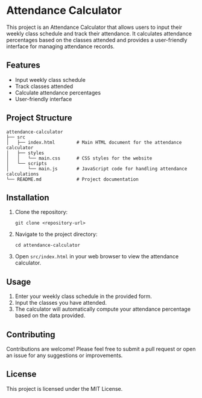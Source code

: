 # Attendance Calculator

This project is an Attendance Calculator that allows users to input their weekly class schedule and track their attendance. It calculates attendance percentages based on the classes attended and provides a user-friendly interface for managing attendance records.

## Features

- Input weekly class schedule
- Track classes attended
- Calculate attendance percentages
- User-friendly interface

## Project Structure

```
attendance-calculator
├── src
│   ├── index.html        # Main HTML document for the attendance calculator
│   ├── styles
│   │   └── main.css      # CSS styles for the website
│   └── scripts
│       └── main.js       # JavaScript code for handling attendance calculations
└── README.md             # Project documentation
```

## Installation

1. Clone the repository:
   ```
   git clone <repository-url>
   ```

2. Navigate to the project directory:
   ```
   cd attendance-calculator
   ```

3. Open `src/index.html` in your web browser to view the attendance calculator.

## Usage

1. Enter your weekly class schedule in the provided form.
2. Input the classes you have attended.
3. The calculator will automatically compute your attendance percentage based on the data provided.

## Contributing

Contributions are welcome! Please feel free to submit a pull request or open an issue for any suggestions or improvements.

## License

This project is licensed under the MIT License.